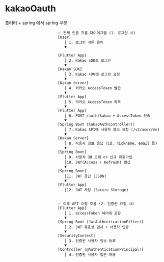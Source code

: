 # kakaoOauth
플러터 + spring
에서 spring 부분
							
							✅ 전체 인증 흐름 다이어그램 (1. 로그인 시)
							[User]    
							   │ 1. 로그인 버튼 클릭
							   ▼
							   
							[Flutter App]
							   │ 2. Kakao SDK로 로그인
							   ▼
							[Kakao SDK]
							   │ 3. Kakao 서버에 로그인 요청
							   ▼
							[Kakao Server]
							   │ 4. 카카오 AccessToken 발급
							   ▼
							[Flutter App]
							   │ 5. 카카오 AccessToken 획득
							   ▼
							[Flutter App]
							   │ 6. POST /auth/kakao + AccessToken 전송
							   ▼
							[Spring Boot (KakaoAuthController)]
							   │ 7. Kakao API에 사용자 정보 요청 (/v2/user/me)
							   ▼
							[Kakao Server]
							   │ 8. 사용자 정보 응답 (id, nickname, email 등)
							   ▼
							[Spring Boot]
							   │ 9. 사용자 DB 조회 or 신규 회원가입
							   │10. JWT(Access + Refresh) 발급
							   ▼
							[Spring Boot]
							   │11. JWT 응답 (JSON)
							   ▼
							[Flutter App]
							   │12. JWT 저장 (Secure Storage)
							
							   
							✅ 이후 API 요청 흐름 (2. 인증된 요청 시)
							[Flutter App]
							   │ 1. accessToken 헤더에 포함
							   ▼
							[Spring Boot (JwtAuthenticationFilter)]
							   │ 2. JWT 유효성 검사 + 사용자 인증
							   ▼
							[SecurityContext]
							   │ 3. 인증된 사용자 정보 등록
							   ▼
							[Controller (@AuthenticationPrincipal)]
							   │ 4. 인증된 사용자 접근 허용
							
